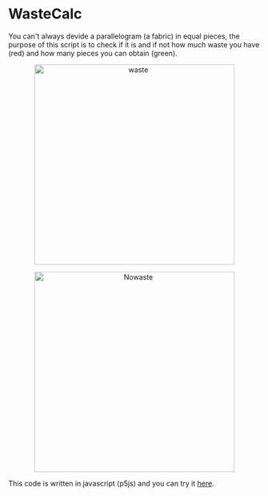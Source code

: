 # WasteCalc
You can't always devide a parallelogram (a fabric) in equal pieces, the purpose of this script is to check if it is and if not how much waste you have (red) and how many pieces you can obtain (green).

<p align="center">
    <img width="400" height="auto" src="https://i.imgur.com/vHzWzzb.png" alt="waste" />
</p>

<p align="center">
    <img width="400" height="auto" src="https://i.imgur.com/jdDmDMC.png" alt="Nowaste" />
</p>

This code is written in javascript (p5js) and you can try it [here](https://editor.p5js.org/).
